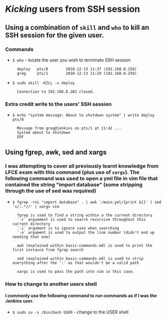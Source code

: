 # *Kicking* users from SSH session

## Using a combination of `skill` and `who` to kill an SSH session for the given user.

### Commands

* `$ who` - locate the user you wish to terminate SSH session

        deploy   pts/0        2018-12-13 11:37 (192.168.0.256)
        greg     pts/1        2018-12-13 11:29 (192.168.0.256)

* `$ sudo skill -KILL -u deploy`

        Connection to 192.168.0.202 closed.

### Extra credit write to the users' SSH session

* `$ echo "system message: About to shutdown system" | write deploy pts/0`

        Message from greg@jenkins on pts/1 at 11:42 ...
        System about to shutdown
        EOF

## Using fgrep, awk, sed and xargs

### I was attempting to cover all previously learnt knowledge from LFCE exam with this command (plus use of `xargs`). The following command was used to open a yml file in vim file that contained the string "import database" (some stripping through the use of sed was required)

* `$ fgrep -rni "import database" . | awk '/main.yml/{print $1}' | sed 's/:.*//' | xargs vim`

        fgrep is used to find a string within a the current directory
        `-r` arguement is used to search recursive throughout this current directory
        `-i` argument is to ignore case when searching
        `-n` argument is used to output the line number (didn't end up needing that one)

        awk (explained within basic-commands.md) is used to print the first instance from fgrep search

        sed (explained within basic-commands.md) is used to strip everything after the ':' as that wouldn't be a valid path

        xargs is used to pass the path into vim in this case.

### How to change to another users shell

#### I commonly use the following command to run commands as if I was the Jenkins user.

* `$ sudo su -s /bin/bash USER` - change to the USER shell